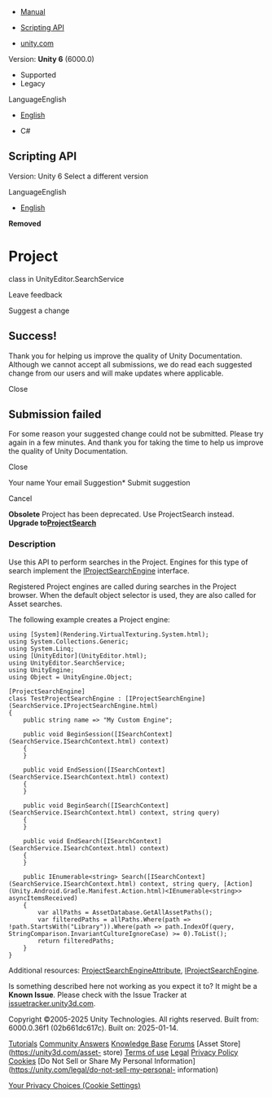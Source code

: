 [ ]()

  * [Manual](../Manual/index.html)
  * [Scripting API](../ScriptReference/index.html)

  * [unity.com](https://unity.com/)

Version: **Unity 6** (6000.0)

  * Supported
  * Legacy

LanguageEnglish

  * [English]()

  * C#

[ ](https://docs.unity3d.com)

## Scripting API

Version: Unity 6 Select a different version

LanguageEnglish

  * [English]()

**Removed**  

# Project

class in UnityEditor.SearchService

Leave feedback

Suggest a change

## Success!

Thank you for helping us improve the quality of Unity Documentation. Although
we cannot accept all submissions, we do read each suggested change from our
users and will make updates where applicable.

Close

## Submission failed

For some reason your suggested change could not be submitted. Please <a>try
again</a> in a few minutes. And thank you for taking the time to help us
improve the quality of Unity Documentation.

Close

Your name Your email Suggestion* Submit suggestion

Cancel

[ ]()

**Obsolete** Project has been deprecated. Use ProjectSearch instead.  
**Upgrade to[ProjectSearch](ProjectSearch.html)**

### Description

Use this API to perform searches in the Project. Engines for this type of
search implement the
[IProjectSearchEngine](SearchService.IProjectSearchEngine.html) interface.

Registered Project engines are called during searches in the Project browser.
When the default object selector is used, they are also called for Asset
searches.  
  
The following example creates a Project engine:

    
    
    using [System](Rendering.VirtualTexturing.System.html);
    using System.Collections.Generic;
    using System.Linq;
    using [UnityEditor](UnityEditor.html);
    using UnityEditor.SearchService;
    using UnityEngine;
    using Object = UnityEngine.Object;  
      
    [ProjectSearchEngine]
    class TestProjectSearchEngine : [IProjectSearchEngine](SearchService.IProjectSearchEngine.html)
    {
        public string name => "My Custom Engine";  
      
        public void BeginSession([ISearchContext](SearchService.ISearchContext.html) context)
        {
        }  
      
        public void EndSession([ISearchContext](SearchService.ISearchContext.html) context)
        {
        }  
      
        public void BeginSearch([ISearchContext](SearchService.ISearchContext.html) context, string query)
        {
        }  
      
        public void EndSearch([ISearchContext](SearchService.ISearchContext.html) context)
        {
        }  
      
        public IEnumerable<string> Search([ISearchContext](SearchService.ISearchContext.html) context, string query, [Action](Unity.Android.Gradle.Manifest.Action.html)<IEnumerable<string>> asyncItemsReceived)
        {
            var allPaths = AssetDatabase.GetAllAssetPaths();
            var filteredPaths = allPaths.Where(path => !path.StartsWith("Library")).Where(path => path.IndexOf(query, StringComparison.InvariantCultureIgnoreCase) >= 0).ToList();
            return filteredPaths;
        }
    }
    

Additional resources:
[ProjectSearchEngineAttribute](SearchService.ProjectSearchEngineAttribute.html),
[IProjectSearchEngine](SearchService.IProjectSearchEngine.html).

Is something described here not working as you expect it to? It might be a
**Known Issue**. Please check with the Issue Tracker at
[issuetracker.unity3d.com](https://issuetracker.unity3d.com).

Copyright ©2005-2025 Unity Technologies. All rights reserved. Built from:
6000.0.36f1 (02b661dc617c). Built on: 2025-01-14.

[Tutorials](https://unity3d.com/learn) [Community
Answers](https://answers.unity3d.com) [Knowledge
Base](https://support.unity3d.com/hc/en-us)
[Forums](https://forum.unity3d.com) [Asset Store](https://unity3d.com/asset-
store) [Terms of use](https://docs.unity3d.com/Manual/TermsOfUse.html)
[Legal](https://unity.com/legal) [Privacy
Policy](https://unity.com/legal/privacy-policy)
[Cookies](https://unity.com/legal/cookie-policy) [Do Not Sell or Share My
Personal Information](https://unity.com/legal/do-not-sell-my-personal-
information)

[Your Privacy Choices (Cookie Settings)](javascript:void\(0\);)


